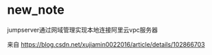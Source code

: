 # new_note

jumpserver通过网域管理实现本地连接阿里云vpc服务器

来自 <https://blog.csdn.net/xujiamin0022016/article/details/102866703> 
